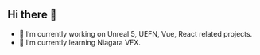## Hi there 👋

- 🔭 I’m currently working on Unreal 5, UEFN, Vue, React related projects.
- 🌱 I’m currently learning Niagara VFX.

<!--
**p3gamer/p3gamer** is a ✨ _special_ ✨ repository because its `README.md` (this file) appears on your GitHub profile.

Here are some ideas to get you started:

- 🔭 I’m currently working on ...
- 🌱 I’m currently learning ...
- 👯 I’m looking to collaborate on ...
- 🤔 I’m looking for help with ...
- 💬 Ask me about ...
- 📫 How to reach me: ...
- 😄 Pronouns: ...
- ⚡ Fun fact: ...
-->
